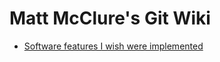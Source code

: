 # Matt McClure's Git Wiki

* [Software features I wish were implemented](./software-features-i-wish-were-implemented.rst)
